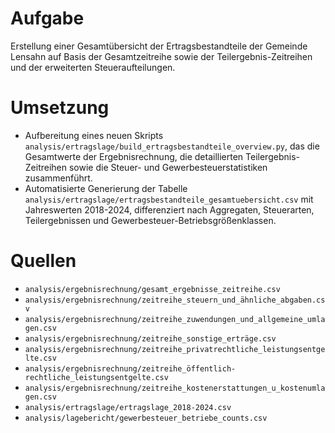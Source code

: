 # Aufgabe
Erstellung einer Gesamtübersicht der Ertragsbestandteile der Gemeinde Lensahn auf Basis der Gesamtzeitreihe sowie der Teilergebnis-Zeitreihen und der erweiterten Steueraufteilungen.

# Umsetzung
- Aufbereitung eines neuen Skripts `analysis/ertragslage/build_ertragsbestandteile_overview.py`, das die Gesamtwerte der Ergebnisrechnung, die detaillierten Teilergebnis-Zeitreihen sowie die Steuer- und Gewerbesteuerstatistiken zusammenführt.
- Automatisierte Generierung der Tabelle `analysis/ertragslage/ertragsbestandteile_gesamtuebersicht.csv` mit Jahreswerten 2018-2024, differenziert nach Aggregaten, Steuerarten, Teilergebnissen und Gewerbesteuer-Betriebsgrößenklassen.

# Quellen
- `analysis/ergebnisrechnung/gesamt_ergebnisse_zeitreihe.csv`
- `analysis/ergebnisrechnung/zeitreihe_steuern_und_ähnliche_abgaben.csv`
- `analysis/ergebnisrechnung/zeitreihe_zuwendungen_und_allgemeine_umlagen.csv`
- `analysis/ergebnisrechnung/zeitreihe_sonstige_erträge.csv`
- `analysis/ergebnisrechnung/zeitreihe_privatrechtliche_leistungsentgelte.csv`
- `analysis/ergebnisrechnung/zeitreihe_öffentlich-rechtliche_leistungsentgelte.csv`
- `analysis/ergebnisrechnung/zeitreihe_kostenerstattungen_u_kostenumlagen.csv`
- `analysis/ertragslage/ertragslage_2018-2024.csv`
- `analysis/lagebericht/gewerbesteuer_betriebe_counts.csv`
